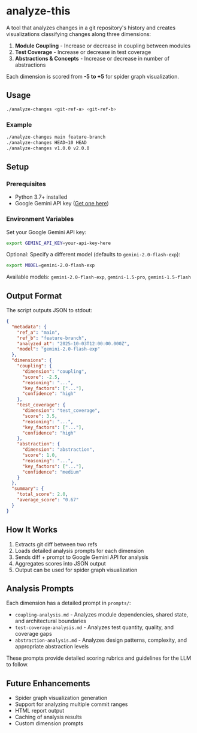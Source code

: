 # analyze-this

A tool that analyzes changes in a git repository's history and creates visualizations classifying changes along three dimensions:

1. **Module Coupling** - Increase or decrease in coupling between modules
2. **Test Coverage** - Increase or decrease in test coverage
3. **Abstractions & Concepts** - Increase or decrease in number of abstractions

Each dimension is scored from **-5 to +5** for spider graph visualization.

## Usage

```bash
./analyze-changes <git-ref-a> <git-ref-b>
```

### Example

```bash
./analyze-changes main feature-branch
./analyze-changes HEAD~10 HEAD
./analyze-changes v1.0.0 v2.0.0
```

## Setup

### Prerequisites

- Python 3.7+ installed
- Google Gemini API key ([Get one here](https://aistudio.google.com/app/apikey))

### Environment Variables

Set your Google Gemini API key:

```bash
export GEMINI_API_KEY=your-api-key-here
```

Optional: Specify a different model (defaults to `gemini-2.0-flash-exp`):

```bash
export MODEL=gemini-2.0-flash-exp
```

Available models: `gemini-2.0-flash-exp`, `gemini-1.5-pro`, `gemini-1.5-flash`

## Output Format

The script outputs JSON to stdout:

```json
{
  "metadata": {
    "ref_a": "main",
    "ref_b": "feature-branch",
    "analyzed_at": "2025-10-03T12:00:00.000Z",
    "model": "gemini-2.0-flash-exp"
  },
  "dimensions": {
    "coupling": {
      "dimension": "coupling",
      "score": -2.5,
      "reasoning": "...",
      "key_factors": ["..."],
      "confidence": "high"
    },
    "test_coverage": {
      "dimension": "test_coverage",
      "score": 3.5,
      "reasoning": "...",
      "key_factors": ["..."],
      "confidence": "high"
    },
    "abstraction": {
      "dimension": "abstraction",
      "score": 1.0,
      "reasoning": "...",
      "key_factors": ["..."],
      "confidence": "medium"
    }
  },
  "summary": {
    "total_score": 2.0,
    "average_score": "0.67"
  }
}
```

## How It Works

1. Extracts git diff between two refs
2. Loads detailed analysis prompts for each dimension
3. Sends diff + prompt to Google Gemini API for analysis
4. Aggregates scores into JSON output
5. Output can be used for spider graph visualization

## Analysis Prompts

Each dimension has a detailed prompt in `prompts/`:

- `coupling-analysis.md` - Analyzes module dependencies, shared state, and architectural boundaries
- `test-coverage-analysis.md` - Analyzes test quantity, quality, and coverage gaps
- `abstraction-analysis.md` - Analyzes design patterns, complexity, and appropriate abstraction levels

These prompts provide detailed scoring rubrics and guidelines for the LLM to follow.

## Future Enhancements

- Spider graph visualization generation
- Support for analyzing multiple commit ranges
- HTML report output
- Caching of analysis results
- Custom dimension prompts
